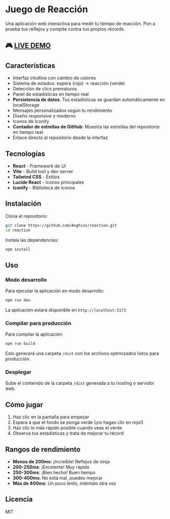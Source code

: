 # Juego de Reacción

Una aplicación web interactiva para medir tu tiempo de reacción. Pon a prueba tus reflejos y compite contra tus propios récords.

## 🎮 [LIVE DEMO](https://reaction.anghios.es/)

## Características

- Interfaz intuitiva con cambio de colores
- Sistema de estados: espera (rojo) → reacción (verde)
- Detección de clics prematuros
- Panel de estadísticas en tiempo real
- **Persistencia de datos**: Tus estadísticas se guardan automáticamente en localStorage
- Mensajes personalizados según tu rendimiento
- Diseño responsive y moderno
- Iconos de Iconify
- **Contador de estrellas de GitHub**: Muestra las estrellas del repositorio en tiempo real
- Enlace directo al repositorio desde la interfaz

## Tecnologías

- **React** - Framework de UI
- **Vite** - Build tool y dev server
- **Tailwind CSS** - Estilos
- **Lucide React** - Iconos principales
- **Iconify** - Biblioteca de iconos

## Instalación

Clona el repositorio:

```bash
git clone https://github.com/Anghios/reaction.git
cd reaction
```

Instala las dependencias:

```bash
npm install
```

## Uso

### Modo desarrollo

Para ejecutar la aplicación en modo desarrollo:

```bash
npm run dev
```

La aplicación estará disponible en `http://localhost:5173`

### Compilar para producción

Para compilar la aplicación:

```bash
npm run build
```

Esto generará una carpeta `/dist` con los archivos optimizados listos para producción.

### Desplegar

Sube el contenido de la carpeta `/dist` generada a tu hosting o servidor web.

## Cómo jugar

1. Haz clic en la pantalla para empezar
2. Espera a que el fondo se ponga verde (¡no hagas clic en rojo!)
3. Haz clic lo más rápido posible cuando veas el verde
4. Observa tus estadísticas y trata de mejorar tu récord

## Rangos de rendimiento

- **Menos de 200ms**: ¡Increíble! Reflejos de ninja
- **200-250ms**: ¡Excelente! Muy rápido
- **250-300ms**: ¡Bien hecho! Buen tiempo
- **300-400ms**: No está mal, puedes mejorar
- **Más de 400ms**: Un poco lento, inténtalo otra vez

## Licencia

MIT
